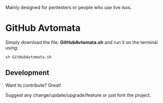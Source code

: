 Mainly designed for pentesters or people who use live isos.

# GitHub Avtomata
Simply download the file: **GitHubAvtomata.sh** and run it on the terminal using:

```sh GitHubAvtomata.sh```

## Development
Want to contribute? Great!

Suggest any change/update/upgrade/feature or just fork the project.
